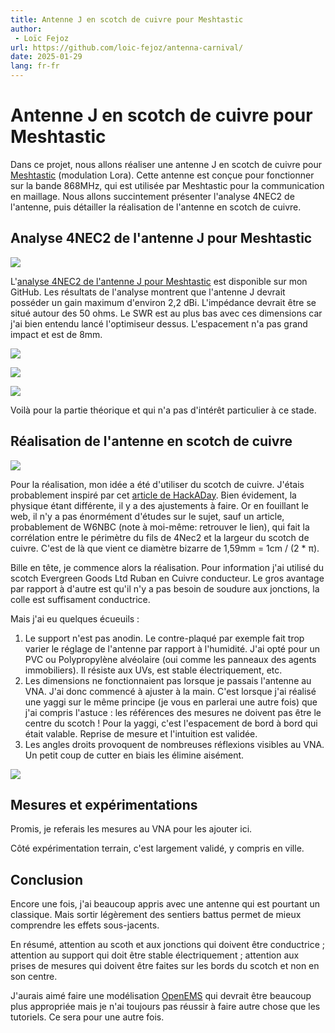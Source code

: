 ```yaml
---
title: Antenne J en scotch de cuivre pour Meshtastic
author:
 - Loïc Fejoz
url: https://github.com/loic-fejoz/antenna-carnival/
date: 2025-01-29
lang: fr-fr
---
```

# Antenne J en scotch de cuivre pour Meshtastic

Dans ce projet, nous allons réaliser une antenne J en scotch de cuivre pour [Meshtastic](https://www.meshtastic.org/) (modulation Lora). Cette antenne est conçue pour fonctionner sur la bande 868MHz, qui est utilisée par Meshtastic pour la communication en maillage. Nous allons succintement présenter l'analyse 4NEC2 de l'antenne, puis détailler la réalisation de l'antenne en scotch de cuivre.

## Analyse 4NEC2 de l'antenne J pour Meshtastic

![](j-antenna-wire.png)

L'[analyse 4NEC2 de l'antenne J pour Meshtastic](j_868.nec) est disponible sur mon GitHub. Les résultats de l'analyse montrent que l'antenne J devrait posséder un gain maximum d'environ 2,2 dBi. L'impédance devrait être se situé autour des 50 ohms. Le SWR est au plus bas avec ces dimensions car j'ai bien entendu lancé l'optimiseur dessus. L'espacement n'a pas grand impact et est de 8mm.

![](./j-meshtastic-antenna-far-field.png)

![](./j-meshtatic-antenna-swr-4nec2.png)

![](./j-meshtatic-antenna-impedance-4nec2.png)

Voilà pour la partie théorique et qui n'a pas d'intérêt particulier à ce stade.
 
## Réalisation de l'antenne en scotch de cuivre

![](20240907_154013.jpg)

Pour la réalisation, mon idée a été d'utiliser du scotch de cuivre. J'étais probablement inspiré par cet [article de HackADay](https://hackaday.com/2023/10/13/this-packable-ham-radio-antenna-is-made-from-nothing-but-tape/). Bien évidement, la physique étant différente, il y a des ajustements à faire. Or en fouillant le web, il n'y a pas énormément d'études sur le sujet, sauf un article, probablement de W6NBC (note à moi-même: retrouver le lien), qui fait la corrélation entre le périmètre du fils de 4Nec2 et la largeur du scotch de cuivre. C'est de là que vient ce diamètre bizarre de 1,59mm = 1cm / (2 * π).

Bille en tête, je commence alors la réalisation. Pour information j'ai utilisé du scotch Evergreen Goods Ltd Ruban en Cuivre conducteur. Le gros avantage par rapport à d'autre est qu'il n'y a pas besoin de soudure aux jonctions, la colle est suffisament conductrice.

Mais j'ai eu quelques écueuils :

1. Le support n'est pas anodin. Le contre-plaqué par exemple fait trop varier le réglage de l'antenne par rapport à l'humidité. J'ai opté pour un PVC ou Polypropylène alvéolaire (oui comme les panneaux des agents immobiliers). Il résiste aux UVs, est stable électriquement, etc.
2. Les dimensions ne fonctionnaient pas lorsque je passais l'antenne au VNA. J'ai donc commencé à ajuster à la main. C'est lorsque j'ai réalisé une yaggi sur le même principe (je vous en parlerai une autre fois) que j'ai compris l'astuce : les références des mesures ne doivent pas être le centre du scotch ! Pour la yaggi, c'est l'espacement de bord à bord qui était valable. Reprise de mesure et l'intuition est validée.
3. Les angles droits provoquent de nombreuses réflexions visibles au VNA. Un petit coup de cutter en biais les élimine aisément.

![](j-antenna-scotch.png)

## Mesures et expérimentations

Promis, je referais les mesures au VNA pour les ajouter ici.

Côté expérimentation terrain, c'est largement validé, y compris en ville.

## Conclusion

Encore une fois, j'ai beaucoup appris avec une antenne qui est pourtant un classique. Mais sortir légèrement des sentiers battus permet de mieux comprendre les effets sous-jacents.

En résumé, attention au scoth et aux jonctions qui doivent être conductrice ; attention au support qui doit être stable électriquement ; attention aux prises de mesures qui doivent être faites sur les bords du scotch et non en son centre.

J'aurais aimé faire une modélisation [OpenEMS](https://www.openems.de/) qui devrait être beaucoup plus appropriée mais je n'ai toujours pas réussir à faire autre chose que les tutoriels. Ce sera pour une autre fois.